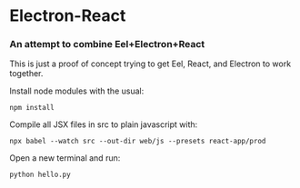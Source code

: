 # Electron-React
### An attempt to combine Eel+Electron+React
This is just a proof of concept trying to get Eel, React, and Electron to work together.

Install node modules with the usual:
```
npm install
```

Compile all JSX files in src to plain javascript with:
```
npx babel --watch src --out-dir web/js --presets react-app/prod
```

Open a new terminal and run:
```
python hello.py
```

